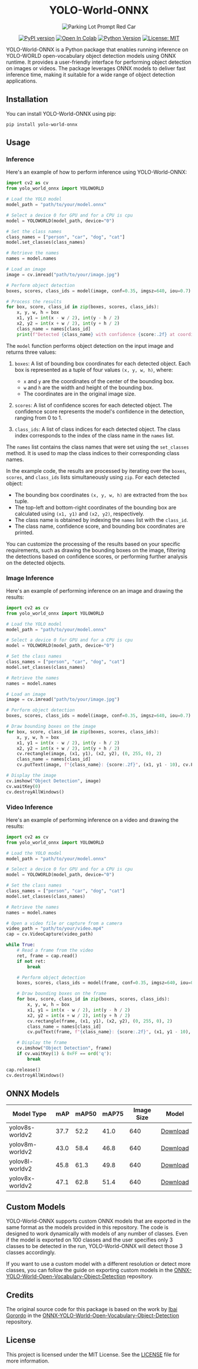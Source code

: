 <div align="center">

# YOLO-World-ONNX

![Parking Lot Prompt Red Car](https://github.com/Ziad-Algrafi/yolo-world-onnx/blob/main/assets/parking_lot_prompt_red_car.jpg)

[![PyPI version](https://badge.fury.io/py/yolo-world-onnx.svg)](https://badge.fury.io/py/yolo-world-onnx)
[![Open In Colab](https://colab.research.google.com/assets/colab-badge.svg)](https://colab.research.google.com/github/Ziad-Algrafi/yolo-world-onnx/blob/main/assets/YOLO_World_ONNX.ipynb)
[![Python Version](https://img.shields.io/badge/python-3.9%2B-blue)](https://www.python.org/downloads/)
[![License: MIT](https://img.shields.io/badge/License-MIT-yellow.svg)](https://opensource.org/licenses/MIT)

</div>

YOLO-World-ONNX is a Python package that enables running inference on YOLO-WORLD open-vocabulary object detection models using ONNX runtime. It provides a user-friendly interface for performing object detection on images or videos. The package leverages ONNX models to deliver fast inference time, making it suitable for a wide range of object detection applications.

## Installation

You can install YOLO-World-ONNX using pip:

```
pip install yolo-world-onnx
```

## Usage

### Inference

Here's an example of how to perform inference using YOLO-World-ONNX:

```python
import cv2 as cv
from yolo_world_onnx import YOLOWORLD

# Load the YOLO model
model_path = "path/to/your/model.onnx"

# Select a device 0 for GPU and for a CPU is cpu
model = YOLOWORLD(model_path, device="0")

# Set the class names
class_names = ["person", "car", "dog", "cat"]
model.set_classes(class_names)

# Retrieve the names
names = model.names

# Load an image
image = cv.imread("path/to/your/image.jpg")

# Perform object detection
boxes, scores, class_ids = model(image, conf=0.35, imgsz=640, iou=0.7)

# Process the results
for box, score, class_id in zip(boxes, scores, class_ids):
    x, y, w, h = box
    x1, y1 = int(x - w / 2), int(y - h / 2)
    x2, y2 = int(x + w / 2), int(y + h / 2)
    class_name = names[class_id]
    print(f"Detected {class_name} with confidence {score:.2f} at coordinates (x1={x1}, y1={y1}, x2={x2}, y2={y2})")
```

The `model` function performs object detection on the input image and returns three values:

1. `boxes`: A list of bounding box coordinates for each detected object. Each box is represented as a tuple of four values `(x, y, w, h)`, where:

   - `x` and `y` are the coordinates of the center of the bounding box.
   - `w` and `h` are the width and height of the bounding box.
   - The coordinates are in the original image size.

2. `scores`: A list of confidence scores for each detected object. The confidence score represents the model's confidence in the detection, ranging from 0 to 1.

3. `class_ids`: A list of class indices for each detected object. The class index corresponds to the index of the class name in the `names` list.

The `names` list contains the class names that were set using the `set_classes` method. It is used to map the class indices to their corresponding class names.

In the example code, the results are processed by iterating over the `boxes`, `scores`, and `class_ids` lists simultaneously using `zip`. For each detected object:

- The bounding box coordinates `(x, y, w, h)` are extracted from the `box` tuple.
- The top-left and bottom-right coordinates of the bounding box are calculated using `(x1, y1)` and `(x2, y2)`, respectively.
- The class name is obtained by indexing the `names` list with the `class_id`.
- The class name, confidence score, and bounding box coordinates are printed.

You can customize the processing of the results based on your specific requirements, such as drawing the bounding boxes on the image, filtering the detections based on confidence scores, or performing further analysis on the detected objects.

### Image Inference

Here's an example of performing inference on an image and drawing the results:

```python
import cv2 as cv
from yolo_world_onnx import YOLOWORLD

# Load the YOLO model
model_path = "path/to/your/model.onnx"

# Select a device 0 for GPU and for a CPU is cpu
model = YOLOWORLD(model_path, device="0")

# Set the class names
class_names = ["person", "car", "dog", "cat"]
model.set_classes(class_names)

# Retrieve the names
names = model.names

# Load an image
image = cv.imread("path/to/your/image.jpg")

# Perform object detection
boxes, scores, class_ids = model(image, conf=0.35, imgsz=640, iou=0.7)

# Draw bounding boxes on the image
for box, score, class_id in zip(boxes, scores, class_ids):
    x, y, w, h = box
    x1, y1 = int(x - w / 2), int(y - h / 2)
    x2, y2 = int(x + w / 2), int(y + h / 2)
    cv.rectangle(image, (x1, y1), (x2, y2), (0, 255, 0), 2)
    class_name = names[class_id]
    cv.putText(image, f"{class_name}: {score:.2f}", (x1, y1 - 10), cv.FONT_HERSHEY_SIMPLEX, 0.9, (0, 255, 0), 2)

# Display the image
cv.imshow("Object Detection", image)
cv.waitKey(0)
cv.destroyAllWindows()
```

### Video Inference

Here's an example of performing inference on a video and drawing the results:

```python
import cv2 as cv
from yolo_world_onnx import YOLOWORLD

# Load the YOLO model
model_path = "path/to/your/model.onnx"

# Select a device 0 for GPU and for a CPU is cpu
model = YOLOWORLD(model_path, device="0")

# Set the class names
class_names = ["person", "car", "dog", "cat"]
model.set_classes(class_names)

# Retrieve the names
names = model.names

# Open a video file or capture from a camera
video_path = "path/to/your/video.mp4"
cap = cv.VideoCapture(video_path)

while True:
    # Read a frame from the video
    ret, frame = cap.read()
    if not ret:
        break

    # Perform object detection
    boxes, scores, class_ids = model(frame, conf=0.35, imgsz=640, iou=0.7)

    # Draw bounding boxes on the frame
    for box, score, class_id in zip(boxes, scores, class_ids):
        x, y, w, h = box
        x1, y1 = int(x - w / 2), int(y - h / 2)
        x2, y2 = int(x + w / 2), int(y + h / 2)
        cv.rectangle(frame, (x1, y1), (x2, y2), (0, 255, 0), 2)
        class_name = names[class_id]
        cv.putText(frame, f"{class_name}: {score:.2f}", (x1, y1 - 10), cv.FONT_HERSHEY_SIMPLEX, 0.9, (0, 255, 0), 2)

    # Display the frame
    cv.imshow("Object Detection", frame)
    if cv.waitKey(1) & 0xFF == ord('q'):
        break

cap.release()
cv.destroyAllWindows()
```

## ONNX Models

| Model Type      | mAP  | mAP50 | mAP75 | Image Size | Model                                                                                              |
| --------------- | ---- | ----- | ----- | ---------- | -------------------------------------------------------------------------------------------------- |
| yolov8s-worldv2 | 37.7 | 52.2  | 41.0  | 640        | [Download](https://github.com/Ziad-Algrafi/ODLabel/raw/main/assets/yolov8s-worldv2.onnx?download=) |
| yolov8m-worldv2 | 43.0 | 58.4  | 46.8  | 640        | [Download](https://github.com/Ziad-Algrafi/ODLabel/raw/main/assets/yolov8m-worldv2.onnx?download=) |
| yolov8l-worldv2 | 45.8 | 61.3  | 49.8  | 640        | [Download](https://github.com/Ziad-Algrafi/ODLabel/raw/main/assets/yolov8l-worldv2.onnx?download=) |
| yolov8x-worldv2 | 47.1 | 62.8  | 51.4  | 640        | [Download](https://github.com/Ziad-Algrafi/ODLabel/raw/main/assets/yolov8x-worldv2.onnx?download=) |

## Custom Models

YOLO-World-ONNX supports custom ONNX models that are exported in the same format as the models provided in this repository. The code is designed to work dynamically with models of any number of classes. Even if the model is exported on 100 classes and the user specifies only 3 classes to be detected in the run, YOLO-World-ONNX will detect those 3 classes accordingly.

If you want to use a custom model with a different resolution or detect more classes, you can follow the guide on exporting custom models in the [ONNX-YOLO-World-Open-Vocabulary-Object-Detection](https://github.com/ibaiGorordo/ONNX-YOLO-World-Open-Vocabulary-Object-Detection) repository.

## Credits

The original source code for this package is based on the work by [Ibai Gorordo](https://github.com/ibaiGorordo) in the [ONNX-YOLO-World-Open-Vocabulary-Object-Detection](https://github.com/ibaiGorordo/ONNX-YOLO-World-Open-Vocabulary-Object-Detection) repository.

## License

This project is licensed under the MIT License. See the [LICENSE](LICENSE) file for more information.
